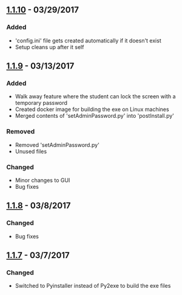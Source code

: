 ## [1.1.10]  -  03/29/2017
### Added
- 'config.ini' file gets created automatically if it doesn't exist
- Setup cleans up after it self
    
## [1.1.9]  -  03/13/2017
### Added
- Walk away feature where the student can lock the screen with a temporary password
- Created docker image for building the exe on Linux machines
- Merged contents of 'setAdminPassword.py' into 'postInstall.py'

### Removed   
- Removed 'setAdminPassword.py'
- Unused files

### Changed
- Minor changes to GUI
- Bug fixes 

## [1.1.8]  -  03/8/2017
### Changed
- Bug fixes

## [1.1.7]  -  03/7/2017
### Changed
- Switched to Pyinstaller instead of Py2exe to build the exe files

[1.1.10]: https://github.com/ufabdyop/screenlock/releases/tag/1.1.10
[1.1.9]: https://github.com/ufabdyop/screenlock/releases/tag/1.1.9
[1.1.8]: https://github.com/ufabdyop/screenlock/releases/tag/1.1.8
[1.1.7]: https://github.com/ufabdyop/screenlock/releases/tag/1.1.7
